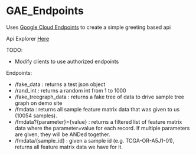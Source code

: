 GAE_Endpoints
=============

Uses [Google Cloud Endpoints](https://cloud.google.com/appengine/docs/python/endpoints/) to create a simple greeting based api

Api Explorer [Here](https://striking-berm-771.appspot.com/_ah/api/explorer)

TODO:
- Modify clients to use authorized endpoints

Endpoints:

- /fake_data : returns a test json object
- /rand_int : returns a random int from 1 to 1000
- /fake_treegraph_data : returns a fake tree of data to drive sample tree graph on demo site
- /fmdata : returns all sample feature matrix data that was given to us (10054 samples).
- /fmdata?{parameter}={value} : returns a filtered list of feature matrix data where the parameter=value for each record. If multiple parameters are given, they will be ANDed together.
- /fmdata/{sample_id} : given a sample id (e.g. TCGA-OR-A5J1-01), returns all feature matrix data we have for it.
